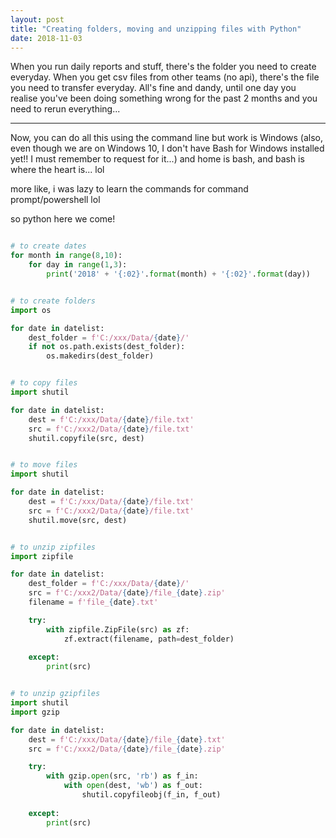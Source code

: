 ```yaml
---
layout: post
title: "Creating folders, moving and unzipping files with Python"
date: 2018-11-03
---
```


When you run daily reports and stuff, there's the folder you need to create everyday.
When you get csv files from other teams (no api), there's the file you need to transfer everyday.
All's fine and dandy, until one day you realise you've been doing something wrong for the past 2 months and you need to rerun everything...

---

Now, you can do all this using the command line but work is Windows (also, even though we are on Windows 10, I don't have Bash for Windows installed yet!! I must remember to request for it...) and home is bash, and bash is where the heart is... lol

more like, i was lazy to learn the commands for command prompt/powershell lol

so python here we come!

```python

# to create dates
for month in range(8,10):
    for day in range(1,3):
        print('2018' + '{:02}'.format(month) + '{:02}'.format(day))

```

```python

# to create folders
import os

for date in datelist:
    dest_folder = f'C:/xxx/Data/{date}/'
    if not os.path.exists(dest_folder):
        os.makedirs(dest_folder)

```

```python

# to copy files
import shutil

for date in datelist:
    dest = f'C:/xxx/Data/{date}/file.txt'
    src = f'C:/xxx2/Data/{date}/file.txt'
    shutil.copyfile(src, dest)

```

```python

# to move files
import shutil

for date in datelist:
    dest = f'C:/xxx/Data/{date}/file.txt'
    src = f'C:/xxx2/Data/{date}/file.txt'
    shutil.move(src, dest)

```

```python

# to unzip zipfiles
import zipfile

for date in datelist:
    dest_folder = f'C:/xxx/Data/{date}/'
    src = f'C:/xxx2/Data/{date}/file_{date}.zip'
    filename = f'file_{date}.txt'

    try:
        with zipfile.ZipFile(src) as zf:
            zf.extract(filename, path=dest_folder)
            
    except:
        print(src)

```

```python

# to unzip gzipfiles
import shutil
import gzip

for date in datelist:
    dest = f'C:/xxx/Data/{date}/file_{date}.txt'
    src = f'C:/xxx2/Data/{date}/file_{date}.zip'

    try:
        with gzip.open(src, 'rb') as f_in:
            with open(dest, 'wb') as f_out:
                shutil.copyfileobj(f_in, f_out)
            
    except:
        print(src)

```